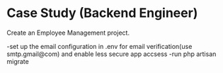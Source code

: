 # Case Study (Backend Engineer)
Create an Employee Management project.

-set up the email configuration in .env for email verification(use smtp.gmail@com) and enable less secure app accsess
-run php artisan migrate
